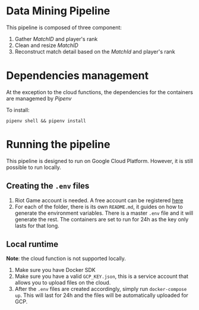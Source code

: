 # Data Mining Pipeline
This pipeline is composed of three component:
1. Gather _MatchID_ and player's rank
1. Clean and resize _MatchID_
1. Reconstruct match detail based on the _MatchId_ and player's rank

# Dependencies management
At the exception to the cloud functions, the dependencies for the containers are managemed by _Pipenv_

To install:
```
pipenv shell && pipenv install
```

# Running the pipeline
This pipeline is designed to run on Google Cloud Platform. However, it is still possible to run locally.

## Creating the `.env` files
1. Riot Game account is needed. A free account can be registered [here](https://developer.riotgames.com/)
1. For each of the folder, there is its own `README.md`, it guides on how to generate the environment variables.
There is a master `.env` file and it will generate the rest. The containers are set to run for 24h as the key only lasts for that long.


## Local runtime
**Note**: the cloud function is not supported locally. 
1. Make sure you have Docker SDK
1. Make sure you have a valid `GCP_KEY.json`, this is a service account that allows you to upload files on the cloud. 
1. After the `.env` files are created accordingly, simply run `docker-compose up`.
This will last for 24h and the files will be automatically uploaded for GCP.